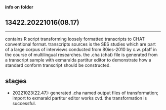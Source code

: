 #### info on folder
## 13422.20221016(08.17)
----
contains R script transforming loosely formatted transcripts to CHAT conventional format. transcripts sources is the SES studies which are part of a large corpus of interviews conducted from 80ies-2010 by c.w. pfaff in the course of multilingual researches.
the .cha (chat) file is generated from a transcript sample with exmaralda partitur editor to demonstrate how a standard conform transcript should be constructed.
## stages
- 20221023(22.47): generated .cha named output files of transformation; import to exmarald partitur editor works cvd. the transformation is successful. 